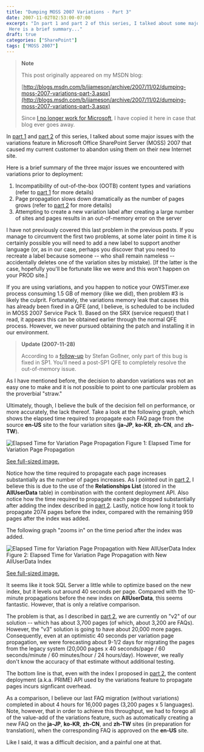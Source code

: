 ```yaml
---
title: "Dumping MOSS 2007 Variations - Part 3"
date: 2007-11-02T02:53:00-07:00
excerpt: "In part 1 and part 2 of this series, I talked about some major issues with the variations feature in Microsoft Office SharePoint Server (MOSS) 2007 that caused my current customer to abandon using them on their new Internet site. 
 Here is a brief summary..."
draft: true
categories: ["SharePoint"]
tags: ["MOSS 2007"]
---
```


> **Note**
>
> This post originally appeared on my MSDN blog:
>
> [http://blogs.msdn.com/b/jjameson/archive/2007/11/02/dumping-moss-2007-variations-part-3.aspx](http://blogs.msdn.com/b/jjameson/archive/2007/11/02/dumping-moss-2007-variations-part-3.aspx)
>
> Since [I no longer work for Microsoft](/blog/jjameson/2011/09/02/last-day-with-microsoft), I have copied it here in case that blog                 ever goes away.

In [part 1](/blog/jjameson/2007/10/30/dumping-moss-2007-variations-part-1) and [part 2](/blog/jjameson/2007/10/31/dumping-moss-2007-variations-part-2) of this series, I talked about some major issues with the variations         feature in Microsoft Office SharePoint Server (MOSS) 2007 that caused my current         customer to abandon using them on their new Internet site.

Here is a brief summary of the three major issues we encountered with variations         prior to deployment:

1. Incompatibility of out-of-the-box (OOTB) content types and variations (refer to
   [part 1](/blog/jjameson/2007/10/30/dumping-moss-2007-variations-part-1) for more details)
2. Page propagation slows down dramatically as the number of pages grows (refer to
   [part 2](/blog/jjameson/2007/10/31/dumping-moss-2007-variations-part-2) for more details)
3. Attempting to create a new variation label after creating a large number of sites
   and pages results in an out-of-memory error on the server

I have not previously covered this last problem in the previous posts. If you manage         to circumvent the first two problems, at some later point in time it is certainly         possible you will need to add a new label to support another language (or, as in         our case, perhaps you discover that you need to recreate a label because someone         -- who shall remain nameless -- accidentally deletes one of the variation sites         by mistake). [If the latter is the case, hopefully you'll be fortunate like we were         and this won't happen on your PROD site.]

If you are using variations, and you happen to notice your OWSTimer.exe process         consuming 1.5 GB of memory (like we did), then problem #3 is likely the culprit.         Fortunately, the variations memory leak that causes this has already been fixed         in a QFE (and, I believe, is scheduled to be included in MOSS 2007 Service Pack         1). Based on the SRX (service request) that I read, it appears this can be obtained         earlier through the normal QFE process. However, we never pursued obtaining the         patch and installing it in our environment.

> **Update (2007-11-28)**
>
> According to a [follow-up](http://blogs.technet.com/stefan_gossner/archive/2007/11/15/some-comments-on-common-variation-problems.aspx) by Stefan Goßner, only part of this bug is fixed in SP1. You'll need a post-SP1 QFE to completely resolve the out-of-memory issue.

As I have mentioned before, the decision to abandon variations was not an easy one         to make and it is not possible to point to one particular problem as the proverbial         "straw."

Ultimately, though, I believe the bulk of the decision fell on performance, or more         accurately, the lack thereof. Take a look at the following graph, which shows the         elapsed time required to propagate each FAQ page from the source **en-US**         site to the four variation sites (**ja-JP**, **ko-KR**,         **zh-CN**, and **zh-TW**).

![Elapsed Time for Variation Page Propagation](https://www.technologytoolbox.com/blog/images/www_technologytoolbox_com/blog/jjameson/9/r_Variation-Page-Propagation%20(before).jpg "Elapsed Time for Variation Page Propagation")
Figure 1: Elapsed Time for Variation Page Propagation

[See full-sized image.](/blog/images/www_technologytoolbox_com/blog/jjameson/9/o_Variation-Page-Propagation%20%28before%29.jpg)

Notice how the time required to propagate each page increases substantially as the         number of pages increases. As I pointed out in [part 2](/blog/jjameson/2007/10/31/dumping-moss-2007-variations-part-2), I believe this is due to the use of the **Relationships List** (stored in the **AllUserData** table) in combination with         the content deployment API. Also notice how the time required to propagate each         page dropped substantially after adding the index described in [part 2](/blog/jjameson/2007/10/31/dumping-moss-2007-variations-part-2). Lastly, notice how long it took to propagate 2074 pages before the         index, compared with the remaining 959 pages after the index was added.

The following graph "zooms in" on the time period after the index was added.

![Elapsed Time for Variation Page Propagation with New AllUserData Index](https://www.technologytoolbox.com/blog/images/www_technologytoolbox_com/blog/jjameson/9/r_Variation-Page-Propagation%20(after).jpg "Variation Page Propagation with New AllUserData Index")
Figure 2: Elapsed Time for Variation Page Propagation with New AllUserData Index

[See full-sized image.](/blog/images/www_technologytoolbox_com/blog/jjameson/9/o_Variation-Page-Propagation%20%28after%29.jpg)

It seems like it took SQL Server a little while to optimize based on the new index,         but it levels out around 40 seconds per page. Compared with the 10-minute propagations         before the new index on **AllUserData**, this seems fantastic. However,         that is only a relative comparison.

The problem is that, as I described in [part 2](/blog/jjameson/2007/10/31/dumping-moss-2007-variations-part-2), we are currently on "v2" of our solution -- which has about 3,700         pages (of which, about 3,200 are FAQs). However, the "v3" solution is going to have         about 20,000 more pages. Consequently, even at an optimistic 40 seconds per variation         page propagation, we were forecasting about 9-1/2 days for migrating the pages from         the legacy system (20,000 pages x 40 seconds/page / 60 seconds/minute / 60 minutes/hour         / 24 hours/day). However, we really don't know the accuracy of that estimate without         additional testing.

The bottom line is that, even with the index I proposed in [part 2](/blog/jjameson/2007/10/31/dumping-moss-2007-variations-part-2), the content deployment (a.k.a. PRIME) API used by the variations         feature to propagate pages incurs signficant overhead.

As a comparison, I believe our last FAQ migration (without variations) completed         in about 4 hours for 16,000 pages (3,200 pages x 5 languages). Note, however, that         in order to achieve this throughput, we had to forego all of the value-add of the         variations feature, such as automatically creating a new FAQ on the **ja-JP**,         **ko-KR**, **zh-CN**, and **zh-TW** sites         (in preparation for translation), when the corresponding FAQ is approved on the         **en-US** site.

Like I said, it was a difficult decision, and a painful one at that.


